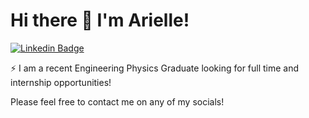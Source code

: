 # Hi there 👋 I'm Arielle!

<!--
**ainabeari/ainabeari** is a ✨ _special_ ✨ repository because its `README.md` (this file) appears on your GitHub profile.

Here are some ideas to get you started:

🔭 I’m currently working as an electrical engineer on McMaster's cubesat team called NEUDOSE
- 🌱 I’m currently learning everything from electrical engineering, to coding to physics. (I am enrolled in second year Engineering Physics at McMaster)
- 👯 I’m looking to collaborate on fun and exciting projects with an impact
- 🤔 I’m looking for help with ...
- 💬 Ask me about my projects 
- 📫 How to reach me: ...
- 😄 Pronouns: ...
- ⚡ Fun fact: ...
-->

[![Linkedin Badge](https://img.shields.io/badge/-Arielle-blue?style=flat&logo=Linkedin&logoColor=white&link=https://www.linkedin.com/in/arielle-ainabe/)](https://www.linkedin.com/in/arielle-ainabe/)
<!--[![Devpost badge](https://img.shields.io/badge/-ainabeari-9cf?style=flat&logo=Devpost&logoColor=black&link=https://devpost.com/ainabeari)](https://devpost.com/ainabeari)-->
⚡ I am a recent Engineering Physics Graduate looking for full time and internship opportunities!

Please feel free to contact me on any of my socials!
